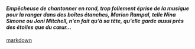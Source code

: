 <div x-fullsiteonly>

#### *Empêcheuse de chantonner en rond, trop follement éprise de la musique pour la ranger dans des boîtes étanches, Marion Rampal, telle Nina Simone ou Joni Mitchell, n’en fait qu’à sa tête, qu’elle garde aussi près des étoiles que du cœur…*
 
 </div> 
 
[markdown](bio/bio.expanded)
